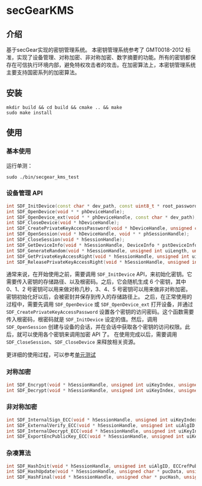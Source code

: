 # secGearKMS

## 介绍

基于secGear实现的密钥管理系统。
本密钥管理系统参考了 GMT0018-2012
标准，实现了设备管理、对称加密、非对称加密、数字摘要的功能。所有的密钥都保存在可信执行环境内部，避免特权攻击者的攻击。在加密算法上，本密钥管理系统主要支持国密系列的加密算法。

## 安装

```shell
mkdir build && cd build && cmake .. && make
sudo make install
```

## 使用

### 基本使用

运行单测：

```shell
sudo ./bin/secgear_kms_test
```

### 设备管理 API

```cpp
int SDF_InitDevice(const char * dev_path, const uint8_t * root_password, unsigned int root_password_len);
int SDF_OpenDevice(void * * phDeviceHandle);
int SDF_OpenDevice_ext(void * * phDeviceHandle, const char * dev_path);
int SDF_CloseDevice(void * hDeviceHandle);
int SDF_CreatePrivateKeyAccessPassword(void * hDeviceHandle, unsigned char * root_password, unsigned int root_password_len, unsigned int key_id, unsigned char * pucPassword, unsigned int uiPwdLength);
int SDF_OpenSession(void * hDeviceHandle, void * * phSessionHandle);
int SDF_CloseSession(void * hSessionHandle);
int SDF_GetDeviceInfo(void * hSessionHandle, DeviceInfo * pstDeviceInfo);
int SDF_GenerateRandom(void * hSessionHandle, unsigned int uiLength, unsigned char * pucRandom);
int SDF_GetPrivateKeyAccessRight(void * hSessionHandle, unsigned int uiKeyIndex, unsigned char * pucPassword, unsigned int uiPwdLength);
int SDF_ReleasePrivateKeyAccessRight(void * hSessionHandle, unsigned int uiKeyIndex);
```

通常来说，在开始使用之前，需要调用 `SDF_InitDevice` API，来初始化密钥。它需要传入密钥的存储路径、以及根密码。之后，它会随机生成
6 个密钥，其中 0、1、2 号密钥可以用来做对称几秒，3、4、5 号密钥可以用来做非对称加密。密钥初始化好以后，会被密封并保存到传入的存储路径上。
之后，在正常使用的过程中，需要先调用 `SDF_OpenDevice` 或 `SDF_OpenDevice_ext`
打开设备，并通过 `SDF_CreatePrivateKeyAccessPassword`
设置各个密钥的访问密码。这个函数需要传入根密码，根密码就是 `SDF_InitDevice` 设定的值。然后，调用 `SDF_OpenSession`
创建与设备的会话，并在会话中获取各个密钥的访问权限。此后，就可以使用各个密钥来调用加密 API 了。
在使用完成以后，需要调用 `SDF_CloseSession`、`SDF_CloseDevice` 来释放相关资源。

更详细的使用过程，可以参考[单元测试](./test/test.cpp)

### 对称加密

```cpp
int SDF_Encrypt(void * hSessionHandle, unsigned int uiKeyIndex, unsigned int uiAlgID, unsigned char * pucIV, unsigned char * pucData, unsigned int uiDataLength, unsigned char * pucEncData, unsigned int * puiEncDataLength);
int SDF_Decrypt(void * hSessionHandle, unsigned int uiKeyIndex, unsigned int uiAlgID, unsigned char * pucIV, unsigned char * pucEncData, unsigned int uiEncDataLength, unsigned char * pucData, unsigned int * puiDataLength);
```

### 非对称加密

```cpp
int SDF_InternalSign_ECC(void * hSessionHandle, unsigned int uiKeyIndex, unsigned int uiAlgID, unsigned char * pucRefData, unsigned int uiRefDataLength, ECCSignature * pucSignature);
int SDF_ExternalVerify_ECC(void * hSessionHandle, unsigned int uiAlgID, ECCrefPublicKey *pucPublicKey, unsigned char * pucDataInput, unsigned int uiInputLength, ECCSignature * pucSignature);
int SDF_InternalDecrypt_ECC(void * hSessionHandle, unsigned int uiKeyIndex, unsigned int uiAlgID, unsigned char * pucData, unsigned int * uiDataLength, int SDF_ExternalEncrypt_ECC(void * hSessionHandle, unsigned int uiAlgID, ECCrefPublicKey * pucPublicKey, unsigned char * pucData, unsigned int uiDataLength, ECCCipher * pucEncData);
int SDF_ExportEncPublicKey_ECC(void * hSessionHandle, unsigned int uiKeyIndex, ECCrefPublicKey * pucPublicKey);
```

### 杂凑算法

```cpp
int SDF_HashInit(void * hSessionHandle, unsigned int uiAlgID, ECCrefPublicKey * pucPublicKey, unsigned char * pucID, unsigned int uiIDLength);
int SDF_HashUpdate(void * hSessionHandle, unsigned char * pucData, unsigned int uiDataLength);
int SDF_HashFinal(void * hSessionHandle, unsigned char * pucHash, unsigned int * puiHashLength);
```